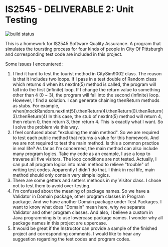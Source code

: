 # IS2545 - DELIVERABLE 2: Unit Testing

![build status](https://travis-ci.org/asphaltpanthers/CitySim9002.svg?branch=master)

This is a homework for IS2545 Software Quality Assurance.
A program that simulates the toursting process for four kinds of people in City Of Pittsburgh and corresponding test code are included in this project.

Some issues I encountered:

1. I find it hard to test the tourist method in CitySim9002 class. The reason is that it includes two loops. If I pass in a test double of Random class which returns 4 when its nextInt(5) method is called, the program will fall into the first (infinite) loop. If I change the return value to something other than 4 (0 ~ 3), the program will fall into the second (infinite) loop. However, I find a solution. I can generate chaining thenReturn methods as stubs. For example, when(mockRandom.nextInt(5)).thenReturn(4).thenReturn(0).thenReturn(3).thenReturn(4) In this case, the stub of nextInt(5) method will return 4, then return 0, then return 3, then return 4. This is exactly what I want. So I solve the problem via this way.
2. I feel confused about "excluding the main method". So we are required to test each public method that returns a value for this homework. And we are not required to test the main method. Is this a common practice in real life? As far as I'm concerned, the main method can also include many program logics. Take my code as an example, I use a loop to traverse all five visitors. The loop conditions are not tested. Actually, I can put all program logics into main method to relieve "trouble" of writing test codes. Apparently I didn't do that. I think in real life, main method should only contain very simple logics.
3. There are some getters and setters methods in my Visitor class. I chose not to test them to avoid over-testing.
4. I'm confused about the meaning of package names. So we have a Validator in Domain package, other program classes in Program package. And we have another Domain package under Test Packages. I want to know what does "Domain" mean here, why we separate Validator and other program classes. And also, I believe a custom in Java programming is to use lowercase package names. I wonder why all package names in this project are uppercase.
5. It would be great if the Instructor can provide a sample of the finished project and corresponding comments. I would like to hear any suggestion regarding the test codes and program codes.